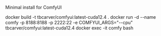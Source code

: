 Minimal install for ComfyUI

docker build -t tbcarver/comfyui:latest-cuda12.4 .
docker run -d --name comfy -p 8188:8188 -p 2222:22 -e COMFYUI_ARGS="--cpu" tbcarver/comfyui:latest-cuda12.4
docker exec -it comfy bash
